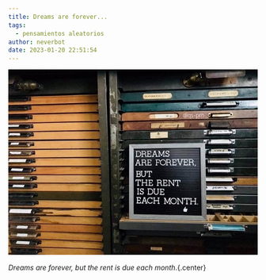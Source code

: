 ```yaml
---
title: Dreams are forever...
tags:
  - pensamientos aleatorios
author: neverbot
date: 2023-01-20 22:51:54
---
```



![IMG_0078](./dreams-are-forever/IMG_0078.jpg)

*Dreams are forever, but the rent is due each month*.{.center}
